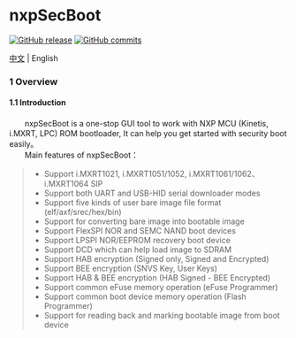 # nxpSecBoot

[![GitHub release](https://img.shields.io/github/release/JayHeng/nxp-sec-boot-ui.svg)](https://github.com/JayHeng/nxp-sec-boot-ui/releases/latest) [![GitHub commits](https://img.shields.io/github/commits-since/JayHeng/nxp-sec-boot-ui/v0.11.2.svg)](https://github.com/JayHeng/nxp-sec-boot-ui/compare/v0.11.2...master)

[中文](./README.md) | English

### 1 Overview
#### 1.1 Introduction
　　nxpSecBoot is a one-stop GUI tool to work with NXP MCU (Kinetis, i.MXRT, LPC) ROM bootloader, It can help you get started with security boot easily。  
　　Main features of nxpSecBoot：  

> * Support i.MXRT1021, i.MXRT1051/1052, i.MXRT1061/1062、i.MXRT1064 SIP  
> * Support both UART and USB-HID serial downloader modes  
> * Support five kinds of user bare image file format (elf/axf/srec/hex/bin)  
> * Support for converting bare image into bootable image  
> * Support FlexSPI NOR and SEMC NAND boot devices  
> * Support LPSPI NOR/EEPROM recovery boot device  
> * Support DCD which can help load image to SDRAM  
> * Support HAB encryption (Signed only, Signed and Encrypted)  
> * Support BEE encryption (SNVS Key, User Keys)  
> * Support HAB & BEE encryption (HAB Signed - BEE Encrypted)  
> * Support common eFuse memory operation (eFuse Programmer)  
> * Support common boot device memory operation (Flash Programmer)  
> * Support for reading back and marking bootable image from boot device  

